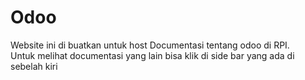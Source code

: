 # Odoo

Website ini di buatkan untuk host Documentasi tentang odoo di RPI.<br>
Untuk melihat documentasi yang lain bisa klik di side bar yang ada di sebelah
kiri

